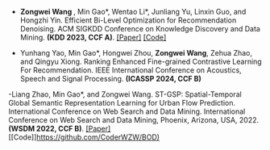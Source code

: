 - <strong> Zongwei Wang </strong>, Min Gao*, Wentao Li*, Junliang Yu, Linxin Guo, and Hongzhi Yin. Efficient Bi-Level Optimization for Recommendation Denoising. ACM SIGKDD Conference on Knowledge Discovery and Data Mining. <strong> (KDD 2023, CCF A)</strong>. [[Paper]](https://dl.acm.org/doi/abs/10.1145/3580305.3599324?casa_token=B7IfeXF2w4wAAAAA:4MzlUjJPlSCvuZuxeDLWQrugwRfpve2tA91pdWnrgJhSkq2kqiIcrnQ5TS-mpOsAr9eRAcd2bCs) [[Code]](https://github.com/CoderWZW/BOD)

- Yunhang Yao, Min Gao*, Hongwei Zhou, <strong>Zongwei Wang</strong>, Zehua Zhao, and Qingyu Xiong. Ranking Enhanced Fine-grained Contrastive Learning For Recommendation. IEEE International Conference on Acoustics, Speech and Signal Processing. <strong> (ICASSP 2024, CCF B)</strong>

-Liang Zhao, Min Gao*, and Zongwei Wang. ST-GSP: Spatial-Temporal Global Semantic Representation Learning for Urban Flow Prediction. International Conference on Web Search and Data Mining. International Conference on Web Search and Data Mining, Phoenix, Arizona, USA, 2022. <strong> (WSDM 2022, CCF B)</strong>. [[Paper]](https://dl.acm.org/doi/10.1145/3488560.3498444) [[Code]][https://github.com/CoderWZW/BOD)](https://github.com/k51/STGSP)
